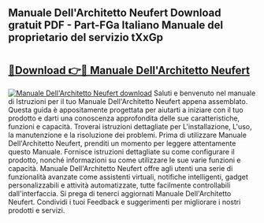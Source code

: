 ## Manuale Dell'Architetto Neufert Download gratuit PDF - Part-FGa Italiano Manuale del proprietario del servizio tXxGp

# <h2><a href="http://dfftpi.blite.top/?on=Manuale+Dell%27Architetto+Neufert">🔗Download 👉🔴 Manuale Dell'Architetto Neufert</a></h2>

[![Manuale Dell'Architetto Neufert download](https://i.imgur.com/lujVjoI.png)](http://dfftpi.blite.top/?on=Manuale+Dell%27Architetto+Neufert)
Saluti e benvenuto nel manuale di Istruzioni per il tuo Manuale Dell'Architetto Neufert appena assemblato. Questa guida è appositamente progettata per aiutarti a iniziare con il tuo prodotto e darti una conoscenza approfondita delle sue caratteristiche, funzioni e capacità. Troverai istruzioni dettagliate per L'installazione, L'uso, la manutenzione e la risoluzione dei problemi. Prima di utilizzare Manuale Dell'Architetto Neufert, prenditi un momento per leggere attentamente questo Manuale. Fornisce istruzioni dettagliate su come configurare il prodotto, nonché informazioni su come utilizzare le sue varie funzioni e capacità. Manuale Dell'Architetto Neufert offre agli utenti una serie di funzionalità avanzate come assistenti virtuali, notifiche intelligenti, gadget personalizzabili e attività automatizzate, tutte facilmente controllabili dall'interfaccia. Si prega di tenerci aggiornati Manuale Dell'Architetto Neufert. Condividi i tuoi Feedback e suggerimenti per migliorare i nostri prodotti e servizi.
